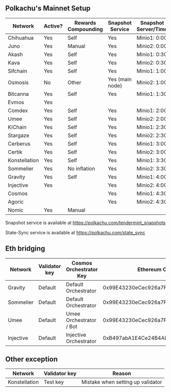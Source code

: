 ## Polkachu's Mainnet Setup

| Network       | Active? | Rewards Compounding | Snapshot Service | Snapshot Server/Time | Tenderduty | RPC | State Sync | Backup Server | Restake |
| ------------- | ------- | ------------------- | ---------------- | -------------------- | ---------- | --- | ---------- | ------------- | ------- |
| Chihuahua     | Yes     | Self                | Yes              | Minio1: 0:00         | Yes        | Yes | Yes        | Yes           | Yes     |
| Juno          | Yes     | Manual              | Yes              | Minio2: 0:00         | Yes        | Yes | Yes        | Yes           | Yes (x) |
| Akash         | Yes     | Self                | Yes              | Minio1: 0:30         | Yes        | Yes | NOOOOOO!   | Yes           | Yes     |
| Kava          | Yes     | Self                | Yes              | Minio2: 0:30         | Yes        | Yes | Yes        | Yes           | Yes     |
| Sifchain      | Yes     | Self                | Yes              | Minio1: 1:00         | Yes        | Yes | Yes        | Yes           | Yes     |
| Osmosis       | No      | Other               | Yes (main node)  | Minio2: 1:00         | No need    | Yes | Yes        | NOOOOOO!      |         |
| Bitcanna      | Yes     | Self                | Yes              | Minio1: 1:30         | Yes        | Yes | Yes        | Yes           | Yes     |
| Evmos         | Yes     |                     |                  |                      |            |     |            |               | Yes     |
| Comdex        | Yes     | Self                | Yes              | Minio1: 2:00         | Yes        | Yes | Yes        | Yes           | Yes     |
| Umee          | Yes     | Self                | Yes              | Minio2: 2:00         | Yes        | Yes | Yes        | Yes           | Yes (x) |
| KiChain       | Yes     | Self                | Yes              | Minio1: 2:30         | Yes        | Yes | Yes        | Yes           | Yes     |
| Stargaze      | Yes     | Self                | Yes              | Minio2: 2:30         | Yes        | Yes | Yes        | Yes           | Yes (x) |
| Cerberus      | Yes     | Self                | Yes              | Minio1: 3:00         | Yes        | Yes | Yes        | Yes           | Yes (x) |
| Certik        | Yes     | Self                | Yes              | Minio2: 3:00         | Yes        | Yes | Yes        | Yes           |         |
| Konstellation | Yes     | Self                | Yes              | Minio1: 3:30         | Yes        | Yes | Yes        | Yes           | Yes     |
| Sommelier     | Yes     | No inflation        | Yes              | Minio2: 3:30         | Yes        | Yes | Yes        | Yes           | Yes     |
| Gravity       | Yes     | Self                | Yes              | Minio1: 4:00         | Yes        | Yes | Yes        | Yes           | Yes (x) |
| Injective     | Yes     |                     | Yes              | Minio2: 4:00         | Yes        | Yes | Yes        | Yes           |         |
| Cosmos        |         |                     | Yes              | Minio1: 4:30         |            | Yes | Yes        | Yes           |         |
| Agoric        |         |                     | Yes              | Minio2: 4:30         |            |     |            |               |         |
| Nomic         | Yes     | Manual              |                  |                      |            |     |            |               |         |

Snapshot service is available at https://polkachu.com/tendermint_snapshots

State-Sync service is available at https://polkachu.com/state_sync

## Eth bridging

| Network   | Validator key | Cosmos Orchestrator Key | Ethereum Orchestrator Key                  |
| --------- | ------------- | ----------------------- | ------------------------------------------ |
| Gravity   | Default       | Default Orchestrator    | 0x99E43230eCec926a7FFc2E4CD22153494D5a84a3 |
| Sommelier | Default       | Default Orchestrator    | 0x99E43230eCec926a7FFc2E4CD22153494D5a84a3 |
| Umee      | Default       | Umee Orchestrator / Bot | 0x99E43230eCec926a7FFc2E4CD22153494D5a84a3 |
| Injective | Default       | Injective Orchestrator  | 0xB497abA1E4Ce24B4ADc2E16Ded30387042B881B7 |

## Other exception

| Network       | Validator key | Reason                            |
| ------------- | ------------- | --------------------------------- |
| Konstellation | Test key      | Mistake when setting up validator |
